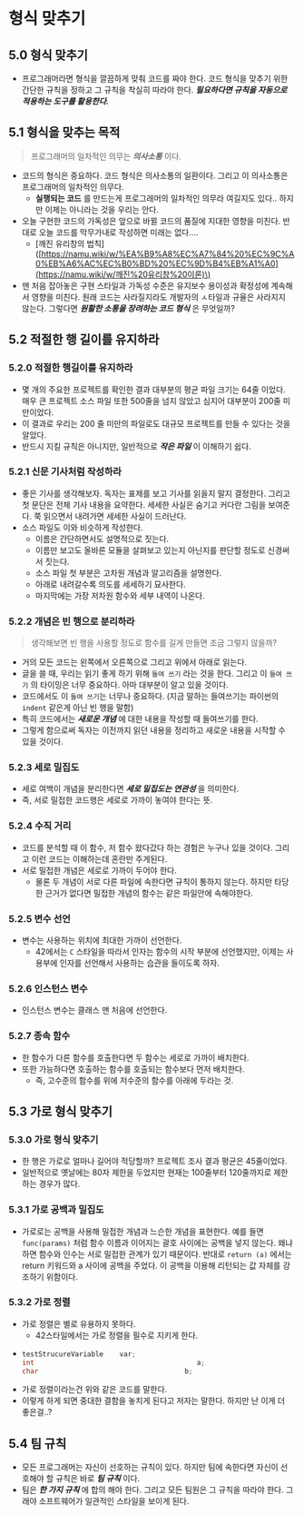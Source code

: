 # 형식 맞추기

## 5.0 형식 맞추기

* 프로그래머라면 형식을 깔끔하게 맞춰 코드를 짜야 한다. 코드 형식을 맞추기 위한 간단한 규칙을 정하고 그 규칙을 착실히 따라야 한다. _**필요하다면 규칙을 자동으로 적용하는 도구를 활용한다.**_

## 5.1 형식을 맞추는 목적

> 프로그래머의 일차적인 의무는 _**의사소통**_ 이다.

* 코드의 형식은 중요하다. 코드 형식은 의사소통의 일환이다. 그리고 이 의사소통은 프로그래머의 일차적인 의무다.
  * **실행되는 코드** 를 만드는게 프로그래머의 일차적인 의무라 여길지도 있다.. 하지만 이제는 아니라는 것을 우리는 안다.
* 오늘 구현한 코드의 가독성은 앞으로 바뀔 코드의 품질에 지대한 영향을 미친다. 반대로 오늘 코드를 막무가내로 작성하면 미래는 없다....
  * \[깨진 유리창의 법칙\]\([https://namu.wiki/w/%EA%B9%A8%EC%A7%84%20%EC%9C%A0%EB%A6%AC%EC%B0%BD%20%EC%9D%B4%EB%A1%A0](https://namu.wiki/w/깨진%20유리창%20이론)\)
* 맨 처음 잡아놓은 구현 스타일과 가독성 수준은 유지보수 용이성과 확정성에 계속해서 영향을 미친다. 원래 코드는 사라질지라도 개발자의 ㅅ타일과 규율은 사라지지 않는다. 그렇다면 _**원활한 소통을 장려하는 코드 형식**_ 은 무엇일까?

## 5.2 적절한 행 길이를 유지하라

### 5.2.0 적절한 행길이를 유지하라

* 몇 개의 주요한 프로젝트를 확인한 결과 대부분의 평균 파일 크기는 64줄 이었다.  매우 큰 프로젝트 소스 파일 또한 500줄을 넘지 않았고 심지어 대부분이 200줄 미만이었다.
* 이 결과로 우리는 200 줄 미만의 파일로도 대규모 프로젝트를 만들 수 있다는 것을 알았다.
* 반드시 지킬 규칙은 아니지만, 일반적으로 _**작은 파일**_ 이 이해하기 쉽다.

### 5.2.1 신문 기사처럼 작성하라

* 좋은 기사를 생각해보자. 독자는 표제를 보고 기사를 읽을지 말지 결정한다. 그리고 첫 문단은 전체 기사 내용을 요약한다. 세세한 사실은 숨기고 커다란 그림을 보여준다. 쭉 읽으면서 내려가면 세세한 사실이 드러난다.
* 소스 파일도 이와 비슷하게 작성한다.
  * 이름은 간단하면서도 설명적으로 짓는다.
  * 이름만 보고도 올바른 모듈을 살펴보고 있는지 아닌지를 판단할 정도로 신경써서 짓는다.
  * 소스 파일 첫 부분은 고차원 개념과 알고리즘을 설명한다.
  * 아래로 내려갈수록 의도를 세세하기 묘사한다.
  * 마지막에는 가장 저차원 함수와 세부 내역이 나온다.

### 5.2.2 개념은 빈 행으로 분리하라

> 생각해보면 빈 행을 사용할 정도로 함수를 길게 만들면 조금 그렇지 않을까?

* 거의 모든 코드는 왼쪽에서 오른쪽으로 그리고 위에서 아래로 읽는다.
* 글을 쓸 때, 우리는 읽기 좋게 하기 위해 `들여 쓰기` 라는 것을 한다. 그리고 이 `들여 쓰기` 의 타이밍은 너무 중요하다. 아마 대부분이 알고 있을 것이다.
* 코드에서도 이 `들여 쓰기`는 너무나 중요하다. \(지금 말하는 들여쓰기는 파이썬의 `indent` 같은게 아닌 빈 행을 말함\)
* 특히 코드에서는 _**새로운 개념**_ 에 대한 내용을 작성할 때 들여쓰기를 한다.
* 그렇게 함으로써 독자는 이전까지 읽던 내용을 정리하고 새로운 내용을 시작할 수 있을 것이다.

### 5.2.3 세로 밀집도

* 세로 여백이 개념을 분리한다면 _**세로 밀집도는 연관성**_ 을 의미한다.
* 즉, 서로 밀접한 코드행은 세로로 가까이 놓여야 한다는 뜻.

### 5.2.4 수직 거리

* 코드를 분석할 때 이 함수, 저 함수 왔다갔다 하는 경험은 누구나 있을 것이다. 그리고 이런 코드는 이해하는데 혼란만 주게된다.
* 서로 밀접한 개념은 세로로 가까이 두어야 한다.
  * 물론 두 개념이 서로 다른 파일에 속한다면 규칙이 통하지 않는다. 하지만 타당한 근거가 없다면 밀접한 개념의 함수는 같은 파일안에 속해야한다.

### 5.2.5 변수 선언

* 변수는 사용하는 위치에 최대한 가까이 선언한다.
  * 42에서는 `C` 스타일을 따라서 인자는 함수의 시작 부분에 선언했지만, 이제는 사용부에 인자를 선언해서 사용하는 습관을 들이도록 하자.

### 5.2.6 인스턴스 변수

* 인스턴스 변수는 클래스 맨 처음에 선언한다.

### 5.2.7 종속 함수

* 한 함수가 다른 함수를 호출한다면 두 함수는 세로로 가까이 배치한다.
* 또한 가능하다면 호출하는 함수를 호출되는 함수보다 먼저 배치한다.
  * 즉, 고수준의 함수를 위에 저수준의 함수를 아래에 두라는 것.

## 5.3 가로  형식 맞추기

### 5.3.0 가로 형식 맞추기

* 한 행은 가로로 얼마나 길어야 적당할까? 프로젝트 조사 결과 평균은 45줄이었다.
* 일반적으로 옛날에는 80자 제한을 두었지만 현재는 100줄부터 120줄까지로 제한하는 경우가 많다.

### 5.3.1 가로 공백과 밀집도

* 가로로는 공백을  사용해 밀접한 개념과 느슨한 개념을 표현한다. 예를 들면 `func(params)` 처럼 함수 이름과 이어지는 괄호 사이에는 공백을 넣지 않는다. 왜냐하면 함수와 인수는 서로 밀접한 관계가 있기 때문이다. 반대로 `return (a)` 에서는 return 키워드와 a 사이에 공백을 주었다. 이 공백을 이용해 리턴되는 값 자체를 강조하기 위함이다.

### 5.3.2 가로 정렬

* 가로 정렬은 별로 유용하지 못하다.
  * 42스타일에서는 가로 정렬을 필수로 지키게 한다.
* ```cpp
  testStrucureVariable    var;
  int                                        a;
  char                                    b;
  ```
* 가로 정렬이라는건 위와 같은 코드를 말한다.
* 이렇게 하게 되면 중대한 결함을 놓치게 된다고 저자는 말한다. 하지만 난 이게 더 좋은걸..?

## 5.4 팀 규칙

* 모든 프로그래머는 자신이 선호하는 규칙이 있다. 하지만 팀에 속한다면 자신이 선호해야 할 규칙은 바로 _**팀 규칙**_ 이다.
* 팀은 _**한 가지 규칙**_ 에 합의 해야 한다. 그리고 모든 팀원은 그 규칙을 따라야 한다. 그래야 소프트웨어가 일관적인 스타일을 보이게 된다.

